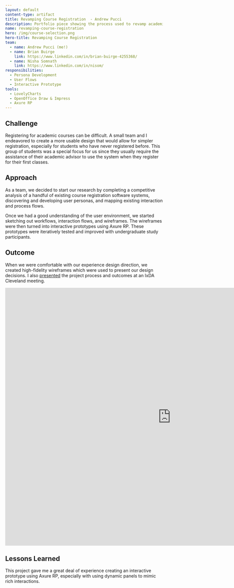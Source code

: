 ```yaml
---
layout: default
content-type: artifact
title: Revamping Course Registration  - Andrew Pucci
description: Portfolio piece showing the process used to revamp academic course registration.
name: revamping-course-registration
hero: /img/course-selection.png
hero-title: Revamping Course Registration
team: 
  - name: Andrew Pucci (me!)
  - name: Brian Buirge
    link: https://www.linkedin.com/in/brian-buirge-4255368/
  - name: Nisha Somnath
    link: https://www.linkedin.com/in/nisom/
responsibilities:
  - Persona Development
  - User Flows
  - Interactive Prototype
tools:
  - LovelyCharts
  - OpenOffice Draw & Impress
  - Axure RP
---
```


## Challenge
Registering for academic courses can be difficult. A small team and I endeavored to create a more usable design that would allow for simpler registration, especially for students who have never registered before. This group of students was a special focus for us since they usually require the assistance of their academic advisor to use the system when they register for their first classes.

## Approach
As a team, we decided to start our research by completing a competitive analysis of a handful of existing course registration software systems, discovering and developing user personas, and mapping existing interaction and process flows.

Once we had a good understanding of the user environment, we started sketching out workflows, interaction flows, and wireframes. The wireframes were then turned into interactive prototypes using Axure RP. These prototypes were iteratively tested and improved with undergraduate study participants.

## Outcome
When we were comfortable with our experience design direction, we created high-fidelity wireframes which were used to present our design decisions.
I also [presented](http://www.slideshare.net/andrewrpucci/ixda-cleveland-ux-show-tell-oct-2011) the project process and outcomes at an IxDA Cleveland meeting.

<div class="video-container">
  <iframe src="https://docs.google.com/presentation/d/1pysSKJNCSWJojZDcBSQOe25DPdZuNfill93RR9w96zA/embed?start=true&loop=true&delayms=3000" frameborder="0" width="1058" height="823" allowfullscreen="true" mozallowfullscreen="true" webkitallowfullscreen="true"></iframe>
</div>

## Lessons Learned
This project gave me a great deal of experience creating an interactive prototype using Axure RP, especially with using dynamic panels to mimic rich interactions.